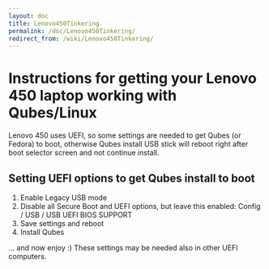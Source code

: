 ```yaml
---
layout: doc
title: Lenovo450Tinkering
permalink: /doc/Lenovo450Tinkering/
redirect_from: /wiki/Lenovo450Tinkering/
---
```


Instructions for getting your Lenovo 450 laptop working with Qubes/Linux
=========================================================================

Lenovo 450 uses UEFI, so some settings are needed to get Qubes (or Fedora) to boot, otherwise Qubes install USB stick will reboot right after boot selector screen and not continue install.

Setting UEFI options to get Qubes install to boot
-------------------------------------------------

1.  Enable Legacy USB mode
2.  Disable all Secure Boot and UEFI options, but leave this enabled: Config / USB / USB UEFI BIOS SUPPORT
3.  Save settings and reboot
5.  Install Qubes

... and now enjoy :) These settings may be needed also in other UEFI computers.
